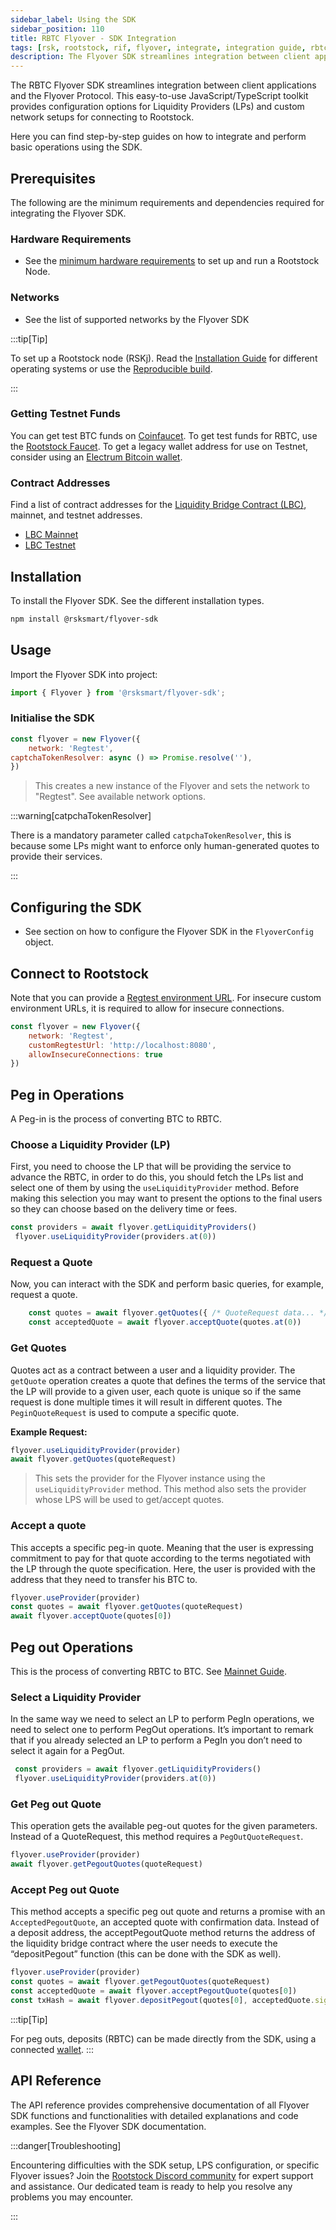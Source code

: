 ```yaml
---
sidebar_label: Using the SDK
sidebar_position: 110
title: RBTC Flyover - SDK Integration
tags: [rsk, rootstock, rif, flyover, integrate, integration guide, rbtc, powpeg]
description: The Flyover SDK streamlines integration between client applications and the Flyover Protocol. This easy-to-use JavaScript/TypeScript toolkit provides configuration options for Liquidity Providers (LPs) and custom network setups for connecting to Rootstock.
---
```


The RBTC Flyover SDK streamlines integration between client applications and the Flyover Protocol. This easy-to-use JavaScript/TypeScript toolkit provides configuration options for Liquidity Providers (LPs) and custom network setups for connecting to Rootstock.

Here you can find step-by-step guides on how to integrate and perform basic operations using the SDK. 

## Prerequisites 
The following are the minimum requirements and dependencies required for integrating the Flyover SDK.

### Hardware Requirements
* See the [minimum hardware requirements](/node-operators/setup/requirements/) to set up and run a Rootstock Node.

### Networks
* See the list of supported networks by the Flyover SDK

:::tip[Tip]

To set up a Rootstock node (RSKj). Read the [Installation Guide](/node-operators/setup/installation/) for different operating systems or use the [Reproducible build](/node-operators/setup/reproducible-build/). 

:::

### Getting Testnet Funds
You can get test BTC funds on [Coinfaucet](https://coinfaucet.eu/en/btc-testnet/). To get test funds for RBTC, use the [Rootstock Faucet](https://faucet.rootstock.io/). To get a legacy wallet address for use on Testnet, consider using an [Electrum Bitcoin wallet](https://electrum.org/).

### Contract Addresses
Find a list of contract addresses for the [Liquidity Bridge Contract (LBC)](https://github.com/rsksmart/liquidity-bridge-contract), mainnet, and testnet addresses.
* [LBC Mainnet](https://explorer.rootstock.io/address/0xaa9caf1e3967600578727f975f283446a3da6612)
* [LBC Testnet](https://explorer.testnet.rootstock.io/address/0xc2a630c053d12d63d32b025082f6ba268db18300)

## Installation 

To install the Flyover SDK. See the different installation types.

```bash
npm install @rsksmart/flyover-sdk
```

## Usage

Import the Flyover SDK into project:

```javascript
import { Flyover } from '@rsksmart/flyover-sdk';
```

### Initialise the SDK

```javascript
const flyover = new Flyover({ 
	network: 'Regtest',
captchaTokenResolver: async () => Promise.resolve(''),
})
```

> This creates a new instance of the Flyover and sets the network to "Regtest". See available network options.

:::warning[catpchaTokenResolver]

There is a mandatory parameter called `catpchaTokenResolver`, this is because some LPs might want to enforce only human-generated quotes to provide their services.

:::

## Configuring the SDK
* See section on how to configure the Flyover SDK in the `FlyoverConfig` object.

## Connect to Rootstock

Note that you can provide a [Regtest environment URL](/node-operators/setup/configuration/switch-network/#regtest). For insecure custom environment URLs, it is required to allow for insecure connections.

```javascript
const flyover = new Flyover({
    network: 'Regtest',
    customRegtestUrl: 'http://localhost:8080',
    allowInsecureConnections: true
})
```

## Peg in Operations

A Peg-in is the process of converting BTC to RBTC.

### Choose a Liquidity Provider (LP)
First, you need to choose the LP that will be providing the service to advance the RBTC, in order to do this, you should fetch the LPs list and select one of them by using the `useLiquidityProvider` method. Before making this selection you may want to present the options to the final users so they can choose based on the delivery time or fees.

```js
const providers = await flyover.getLiquidityProviders()
 flyover.useLiquidityProvider(providers.at(0))
```

### Request a Quote
Now, you can interact with the SDK and perform basic queries, for example, request a quote.

```js
    const quotes = await flyover.getQuotes({ /* QuoteRequest data... */ })
    const acceptedQuote = await flyover.acceptQuote(quotes.at(0))
```

### Get Quotes
Quotes act as a contract between a user and a liquidity provider. The `getQuote` operation creates a quote that defines the terms of the service that the LP will provide to a given user, each quote is unique so if the same request is done multiple times it will result in different quotes. The `PeginQuoteRequest` is used to compute a specific  quote.

**Example Request:**

```js
flyover.useLiquidityProvider(provider)
await flyover.getQuotes(quoteRequest)
```

> This sets the provider for the Flyover instance using the `useLiquidityProvider` method. This method also sets the provider whose LPS will be used to get/accept quotes.

### Accept a quote

This accepts a specific peg-in quote. Meaning that the user is expressing commitment to pay for that quote according to the terms negotiated with the LP through the quote specification. Here, the user is provided with the address that they need to transfer his BTC to.

```js
flyover.useProvider(provider)
const quotes = await flyover.getQuotes(quoteRequest)
await flyover.acceptQuote(quotes[0])
```

## Peg out Operations

This is the process of converting RBTC to BTC. See [Mainnet Guide](/concepts/rbtc/networks/#mainnet-conversion).

### Select a Liquidity Provider
In the same way we need to select an LP to perform PegIn operations, we need to select one to perform PegOut operations. It’s important to remark that if you already selected an LP to perform a PegIn you don’t need to select it again for a PegOut.

```js
 const providers = await flyover.getLiquidityProviders()
 flyover.useLiquidityProvider(providers.at(0))
```

### Get Peg out Quote
This operation gets the available peg-out quotes for the given parameters. Instead of a QuoteRequest, this method requires a `PegOutQuoteRequest`.

```js
flyover.useProvider(provider)
await flyover.getPegoutQuotes(quoteRequest)
```

### Accept Peg out Quote
This method accepts a specific peg out quote and returns a promise with an `AcceptedPegoutQuote`, an accepted quote with confirmation data. Instead of a deposit address, the acceptPegoutQuote method returns the address of the liquidity bridge contract where the user needs to execute the “depositPegout” function (this can be done with the SDK as well).

```js
flyover.useProvider(provider)
const quotes = await flyover.getPegoutQuotes(quoteRequest)
const acceptedQuote = await flyover.acceptPegoutQuote(quotes[0])
const txHash = await flyover.depositPegout(quotes[0], acceptedQuote.signature, FlyoverUtils.getQuoteTotal(quotes[0]))
```

:::tip[Tip]

For peg outs, deposits (RBTC) can be made directly from the SDK, using a connected [wallet](/dev-tools/wallets/).
:::

## API Reference

The API reference provides comprehensive documentation of all Flyover SDK functions and functionalities with detailed explanations and code examples. See the Flyover SDK documentation.

:::danger[Troubleshooting]

Encountering difficulties with the SDK setup, LPS configuration, or specific Flyover issues? Join the [Rootstock Discord community](http://discord.gg/rootstock) for expert support and assistance. Our dedicated team is ready to help you resolve any problems you may encounter.

:::
